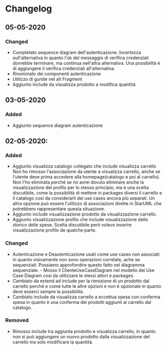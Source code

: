 # Changelog

## 05-05-2020

### Changed

-   Completato sequence diagram dell'autenticazione. Incertezza sull'alternativa in quanto l'ok del messaggio di verifica credenziali dovrebbe terminare, ma continua nell'altra alternativa. Una possibilità è di aggiungere il verifica credenziali all'alternativa.
-   Rinominato dei componenti autenticazione
- Utilizzo di gurdie nel alt Fragment
- Aggiunto include da visualizza prodotto a modifica quantità

## 03-05-2020

### Added

-   Aggiunto sequence diagram autenticazione

## 02-05-2020:

### Added

-   Aggiunto visualizza catalogo collegato che include visualizza carrello Non ho rimosso l'associazione da utente a visualizza carrello, anche se l'utente deve prima accedere alla homepage(catalogo e poi al carrello). Non l'ho eliminata perché se no avrei dovuto eliminare anche la visualizzazione del profilo per lo stesso principio, ma è una scelta discutibile, come la possibilità di mettere in packages diversi il carrello e il catalogo così da considerarli dei use cases ancora più separati. Un altra opzione può essere l'utilizzo di associazioni dirette in StarUML che potrebbero rappresentare questa situazione.
-   Aggiunto include visualizzazione prodotto da visualizzazione carrello.
-   Aggiunto visualizzazione profilo che include visualizzazione dello storico delle spese. Scelta discutibile però volevo inserire visualizzazione profilo de qualche parte.

### Changed

-   Autenticazione e Deautenticazione usati come use cases non associati in quanto visivamente non sono operazioni correlate, ache se sequenziali. Possiamo approfondire questo fatto nel diagramma sequenziale. - Mosso il ClienteUseCaseDiagram nel modello dei Use Case Diagram cosi da utilizzare le stessi attori e packages.
-   Cambiato da extend ad include per la rimozione di un prodotto dal carrello perché e come tutte le altre opzioni e non è opzionale in quanto deve esserci sempre la possibilità.
-   Cambiato include da visualizza carrello a eccettua spesa con conferma spesa in quanto è una conferma dei prodotti aggiunti al carrello dal catalogo.

### Removed

-   Rimosso include tra aggiunta prodotto e visualizza carrello, in quanto non si può aggiungere un nuovo prodotto dalla visualizzazione del carrello ma solo modificare la quantità.
